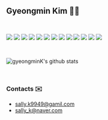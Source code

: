 ## Gyeongmin Kim 🙂✨

<br>

<img src="https://img.shields.io/badge/Javascript-F7DF1E?style=for-the-badge&logo=Javascript&logoColor=white"> <img src="https://img.shields.io/badge/html-E34F26?style=for-the-badge&logo=Mysql&logoColor=white"> <img src="https://img.shields.io/badge/css-1572B6?style=for-the-badge&logo=Mysql&logoColor=white"> <img src="https://img.shields.io/badge/Typescript-3178C6?style=for-the-badge&logo=Typescript&logoColor=white"> <img src="https://img.shields.io/badge/Node.js-339933?style=for-the-badge&logo=Node.js&logoColor=white"> <img src="https://img.shields.io/badge/Express-000000?style=for-the-badge&logo=Node.js&logoColor=white"> <img src="https://img.shields.io/badge/React.js-61DAFB?style=for-the-badge&logo=Node.js&logoColor=white"> <img src="https://img.shields.io/badge/Python-3776AB?style=for-the-badge&logo=Python&logoColor=white"> <img src="https://img.shields.io/badge/Mysql-4479A1?style=for-the-badge&logo=Mysql&logoColor=white"> <img src="https://img.shields.io/badge/MongoDB-47A248?style=for-the-badge&logo=Mysql&logoColor=white">  <img src="https://img.shields.io/badge/Elasticsearch-005571?style=for-the-badge&logo=Mysql&logoColor=white">  <img src="https://img.shields.io/badge/Sequelize-52B0E7?style=for-the-badge&logo=Mysql&logoColor=white">  <img src="https://img.shields.io/badge/Docker-2496ED?style=for-the-badge&logo=Mysql&logoColor=white"> 

<!-- <img src="https://img.shields.io/badge/Django-092E20?style=for-the-badge&logo=Python&logoColor=white">  -->


<br>


![gyeongminK's github stats](https://github-readme-stats.vercel.app/api?username=gyeongminK&theme=cobalt&show_icons=true)

<br>

### Contacts ✉️ 
- sally.k9949@gamil.com
- sally_k@naver.com

<!--
**gyeongminK/gyeongminK** is a ✨ _special_ ✨ repository because its `README.md` (this file) appears on your GitHub profile.

Here are some ideas to get you started:

- 🔭 I’m currently working on ...
- 🌱 I’m currently learning ...
- 👯 I’m looking to collaborate on ...
- 🤔 I’m looking for help with ...
- 💬 Ask me about ...
- 📫 How to reach me: ...
- 😄 Pronouns: ...
- ⚡ Fun fact: ...
-->
